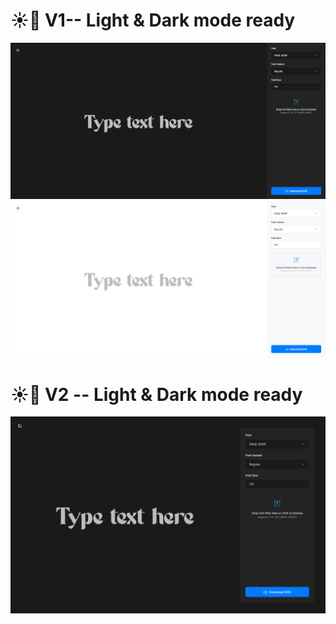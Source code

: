 
  
# ☀️🌙 V1-- Light & Dark mode ready
<img src="https://github.com/F-e-n-y-x/Font-to-SVG/blob/main/screenshots/dark.png?raw=true">
<img src="https://github.com/F-e-n-y-x/Font-to-SVG/blob/main/screenshots/light.png?raw=true">

# ☀️🌙 V2 -- Light & Dark mode ready
<img src="https://github.com/F-e-n-y-x/Font-to-SVG/blob/main/screenshots/dark-test.png?raw=true">
